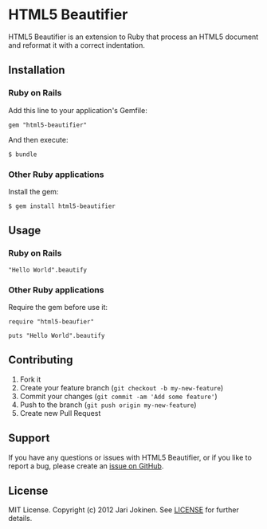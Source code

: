 # HTML5 Beautifier

HTML5 Beautifier is an extension to Ruby that process an HTML5 document and reformat it with a correct indentation.

## Installation

### Ruby on Rails

Add this line to your application's Gemfile:

    gem "html5-beautifier"

And then execute:

    $ bundle

### Other Ruby applications

Install the gem:

    $ gem install html5-beautifier

## Usage

### Ruby on Rails

    "Hello World".beautify

### Other Ruby applications

Require the gem before use it:

    require "html5-beaufier"

    puts "Hello World".beautify

## Contributing

1. Fork it
2. Create your feature branch (`git checkout -b my-new-feature`)
3. Commit your changes (`git commit -am 'Add some feature'`)
4. Push to the branch (`git push origin my-new-feature`)
5. Create new Pull Request

## Support

If you have any questions or issues with HTML5 Beautifier, or if you like to report a bug, please create an [issue on GitHub](https://github.com/jarijokinen/html5-beautifier/issues).

## License

MIT License. Copyright (c) 2012 Jari Jokinen. See [LICENSE](https://github.com/jarijokinen/html5-beautifier/LICENSE) for further details.

